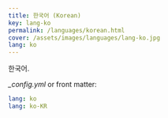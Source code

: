 ```yaml
---
title: 한국어 (Korean)
key: lang-ko
permalink: /languages/korean.html
cover: /assets/images/languages/lang-ko.jpg
lang: ko
---
```


한국어.

<!--more-->

*_config.yml* or front matter:

```yml
lang: ko
lang: ko-KR
```
